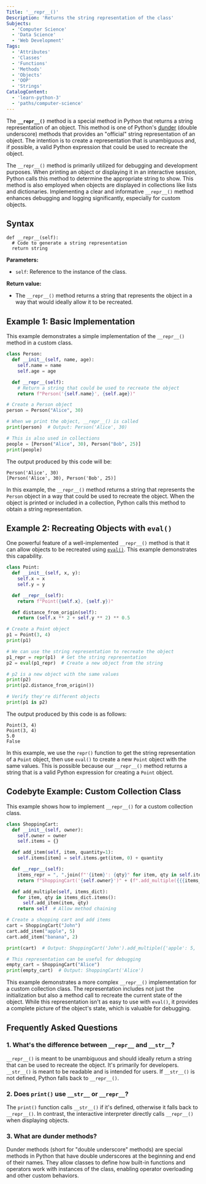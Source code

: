 ```yaml
---
Title: '__repr__()'
Description: 'Returns the string representation of the class'
Subjects:
  - 'Computer Science'
  - 'Data Science'
  - 'Web Development'
Tags:
  - 'Attributes'
  - 'Classes'
  - 'Functions'
  - 'Methods'
  - 'Objects'
  - 'OOP'
  - 'Strings'
CatalogContent:
  - 'learn-python-3'
  - 'paths/computer-science'
---
```


The **`__repr__()`** method is a special method in Python that returns a string representation of an object. This method is one of Python's [dunder](https://www.codecademy.com/resources/docs/python/dunder-methods) (double underscore) methods that provides an "official" string representation of an object. The intention is to create a representation that is unambiguous and, if possible, a valid Python expression that could be used to recreate the object.

The `__repr__()` method is primarily utilized for debugging and development purposes. When printing an object or displaying it in an interactive session, Python calls this method to determine the appropriate string to show. This method is also employed when objects are displayed in collections like lists and dictionaries. Implementing a clear and informative `__repr__()` method enhances debugging and logging significantly, especially for custom objects.

## Syntax

```pseudo
def __repr__(self):
  # Code to generate a string representation
  return string
```

**Parameters:**

- `self`: Reference to the instance of the class.

**Return value:**

- The `__repr__()` method returns a string that represents the object in a way that would ideally allow it to be recreated.

## Example 1: Basic Implementation

This example demonstrates a simple implementation of the `__repr__()` method in a custom class.

```py
class Person:
  def __init__(self, name, age):
    self.name = name
    self.age = age

  def __repr__(self):
    # Return a string that could be used to recreate the object
    return f"Person('{self.name}', {self.age})"

# Create a Person object
person = Person("Alice", 30)

# When we print the object, __repr__() is called
print(person)  # Output: Person('Alice', 30)

# This is also used in collections
people = [Person("Alice", 30), Person("Bob", 25)]
print(people)
```

The output produced by this code will be:

```shell
Person('Alice', 30)
[Person('Alice', 30), Person('Bob', 25)]
```

In this example, the `__repr__()` method returns a string that represents the `Person` object in a way that could be used to recreate the object. When the object is printed or included in a collection, Python calls this method to obtain a string representation.

## Example 2: Recreating Objects with `eval()`

One powerful feature of a well-implemented `__repr__()` method is that it can allow objects to be recreated using [`eval()`](https://www.codecademy.com/resources/docs/python/built-in-functions/eval). This example demonstrates this capability.

```py
class Point:
  def __init__(self, x, y):
    self.x = x
    self.y = y

  def __repr__(self):
    return f"Point({self.x}, {self.y})"

  def distance_from_origin(self):
    return (self.x ** 2 + self.y ** 2) ** 0.5

# Create a Point object
p1 = Point(3, 4)
print(p1)

# We can use the string representation to recreate the object
p1_repr = repr(p1)  # Get the string representation
p2 = eval(p1_repr)  # Create a new object from the string

# p2 is a new object with the same values
print(p2)
print(p2.distance_from_origin())

# Verify they're different objects
print(p1 is p2)
```

The output produced by this code is as follows:

```shell
Point(3, 4)
Point(3, 4)
5.0
False
```

In this example, we use the `repr()` function to get the string representation of a `Point` object, then use `eval()` to create a new `Point` object with the same values. This is possible because our `__repr__()` method returns a string that is a valid Python expression for creating a `Point` object.

## Codebyte Example: Custom Collection Class

This example shows how to implement `__repr__()` for a custom collection class.

```py
class ShoppingCart:
  def __init__(self, owner):
    self.owner = owner
    self.items = {}

  def add_item(self, item, quantity=1):
    self.items[item] = self.items.get(item, 0) + quantity

  def __repr__(self):
    items_repr = ", ".join(f"'{item}': {qty}" for item, qty in self.items.items())
    return f"ShoppingCart('{self.owner}')" + (f".add_multiple({{{items_repr}}})" if self.items else "")

  def add_multiple(self, items_dict):
    for item, qty in items_dict.items():
      self.add_item(item, qty)
    return self  # Allow method chaining

# Create a shopping cart and add items
cart = ShoppingCart("John")
cart.add_item("apple", 5)
cart.add_item("banana", 2)

print(cart)  # Output: ShoppingCart('John').add_multiple({'apple': 5, 'banana': 2})

# This representation can be useful for debugging
empty_cart = ShoppingCart("Alice")
print(empty_cart)  # Output: ShoppingCart('Alice')
```

This example demonstrates a more complex `__repr__()` implementation for a custom collection class. The representation includes not just the initialization but also a method call to recreate the current state of the object. While this representation isn't as easy to use with `eval()`, it provides a complete picture of the object's state, which is valuable for debugging.

## Frequently Asked Questions

### 1. What's the difference between `__repr__` and `__str__`?

`__repr__()` is meant to be unambiguous and should ideally return a string that can be used to recreate the object. It's primarily for developers. `__str__()` is meant to be readable and is intended for users. If `__str__()` is not defined, Python falls back to `__repr__()`.

### 2. Does `print()` use `__str__` or `__repr__`?

The `print()` function calls `__str__()` if it's defined, otherwise it falls back to `__repr__()`. In contrast, the interactive interpreter directly calls `__repr__()` when displaying objects.

### 3. What are dunder methods?

Dunder methods (short for "double underscore" methods) are special methods in Python that have double underscores at the beginning and end of their names. They allow classes to define how built-in functions and operators work with instances of the class, enabling operator overloading and other custom behaviors.
